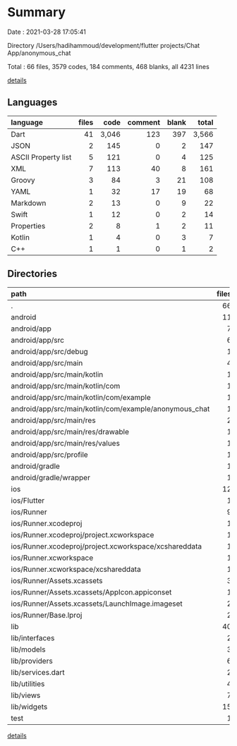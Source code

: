 # Summary

Date : 2021-03-28 17:05:41

Directory /Users/hadihammoud/development/flutter projects/Chat App/anonymous_chat

Total : 66 files,  3579 codes, 184 comments, 468 blanks, all 4231 lines

[details](details.md)

## Languages
| language | files | code | comment | blank | total |
| :--- | ---: | ---: | ---: | ---: | ---: |
| Dart | 41 | 3,046 | 123 | 397 | 3,566 |
| JSON | 2 | 145 | 0 | 2 | 147 |
| ASCII Property list | 5 | 121 | 0 | 4 | 125 |
| XML | 7 | 113 | 40 | 8 | 161 |
| Groovy | 3 | 84 | 3 | 21 | 108 |
| YAML | 1 | 32 | 17 | 19 | 68 |
| Markdown | 2 | 13 | 0 | 9 | 22 |
| Swift | 1 | 12 | 0 | 2 | 14 |
| Properties | 2 | 8 | 1 | 2 | 11 |
| Kotlin | 1 | 4 | 0 | 3 | 7 |
| C++ | 1 | 1 | 0 | 1 | 2 |

## Directories
| path | files | code | comment | blank | total |
| :--- | ---: | ---: | ---: | ---: | ---: |
| . | 66 | 3,579 | 184 | 468 | 4,231 |
| android | 11 | 148 | 42 | 32 | 222 |
| android/app | 7 | 105 | 41 | 21 | 167 |
| android/app/src | 6 | 56 | 38 | 9 | 103 |
| android/app/src/debug | 1 | 4 | 3 | 1 | 8 |
| android/app/src/main | 4 | 48 | 32 | 7 | 87 |
| android/app/src/main/kotlin | 1 | 4 | 0 | 3 | 7 |
| android/app/src/main/kotlin/com | 1 | 4 | 0 | 3 | 7 |
| android/app/src/main/kotlin/com/example | 1 | 4 | 0 | 3 | 7 |
| android/app/src/main/kotlin/com/example/anonymous_chat | 1 | 4 | 0 | 3 | 7 |
| android/app/src/main/res | 2 | 13 | 16 | 3 | 32 |
| android/app/src/main/res/drawable | 1 | 4 | 7 | 2 | 13 |
| android/app/src/main/res/values | 1 | 9 | 9 | 1 | 19 |
| android/app/src/profile | 1 | 4 | 3 | 1 | 8 |
| android/gradle | 1 | 5 | 1 | 1 | 7 |
| android/gradle/wrapper | 1 | 5 | 1 | 1 | 7 |
| ios | 12 | 343 | 2 | 13 | 358 |
| ios/Flutter | 1 | 26 | 0 | 1 | 27 |
| ios/Runner | 9 | 301 | 2 | 10 | 313 |
| ios/Runner.xcodeproj | 1 | 8 | 0 | 1 | 9 |
| ios/Runner.xcodeproj/project.xcworkspace | 1 | 8 | 0 | 1 | 9 |
| ios/Runner.xcodeproj/project.xcworkspace/xcshareddata | 1 | 8 | 0 | 1 | 9 |
| ios/Runner.xcworkspace | 1 | 8 | 0 | 1 | 9 |
| ios/Runner.xcworkspace/xcshareddata | 1 | 8 | 0 | 1 | 9 |
| ios/Runner/Assets.xcassets | 3 | 148 | 0 | 4 | 152 |
| ios/Runner/Assets.xcassets/AppIcon.appiconset | 1 | 122 | 0 | 1 | 123 |
| ios/Runner/Assets.xcassets/LaunchImage.imageset | 2 | 26 | 0 | 3 | 29 |
| ios/Runner/Base.lproj | 2 | 61 | 2 | 2 | 65 |
| lib | 40 | 3,032 | 113 | 390 | 3,535 |
| lib/interfaces | 2 | 20 | 0 | 12 | 32 |
| lib/models | 3 | 100 | 3 | 22 | 125 |
| lib/providers | 6 | 383 | 4 | 80 | 467 |
| lib/services.dart | 2 | 78 | 0 | 23 | 101 |
| lib/utilities | 4 | 357 | 1 | 40 | 398 |
| lib/views | 7 | 698 | 0 | 41 | 739 |
| lib/widgets | 15 | 1,285 | 100 | 152 | 1,537 |
| test | 1 | 14 | 10 | 7 | 31 |

[details](details.md)